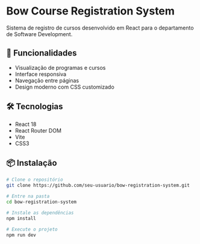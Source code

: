 # Bow Course Registration System

Sistema de registro de cursos desenvolvido em React para o departamento de Software Development.

## 🚀 Funcionalidades

- Visualização de programas e cursos
- Interface responsiva
- Navegação entre páginas
- Design moderno com CSS customizado

## 🛠️ Tecnologias

- React 18
- React Router DOM
- Vite
- CSS3

## 📦 Instalação

```bash
# Clone o repositório
git clone https://github.com/seu-usuario/bow-registration-system.git

# Entre na pasta
cd bow-registration-system

# Instale as dependências
npm install

# Execute o projeto
npm run dev
